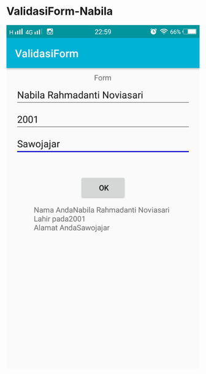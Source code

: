 # ValidasiForm-Nabila

![alt text](https://github.com/NabilaRahmadanti/ValidasiForm-Nabila/blob/master/A.jpg)
